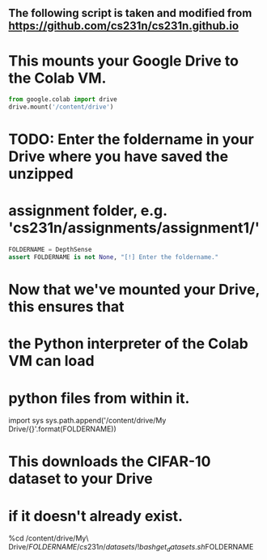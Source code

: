 ## The following script is taken and modified from https://github.com/cs231n/cs231n.github.io

# This mounts your Google Drive to the Colab VM.
```py
from google.colab import drive
drive.mount('/content/drive')
```

# TODO: Enter the foldername in your Drive where you have saved the unzipped
# assignment folder, e.g. 'cs231n/assignments/assignment1/'
```py
FOLDERNAME = DepthSense
assert FOLDERNAME is not None, "[!] Enter the foldername."
```

# Now that we've mounted your Drive, this ensures that
# the Python interpreter of the Colab VM can load
# python files from within it.
import sys
sys.path.append('/content/drive/My Drive/{}'.format(FOLDERNAME))

# This downloads the CIFAR-10 dataset to your Drive
# if it doesn't already exist.
%cd /content/drive/My\ Drive/$FOLDERNAME/cs231n/datasets/
!bash get_datasets.sh
%cd /content/drive/My\ Drive/$FOLDERNAME
